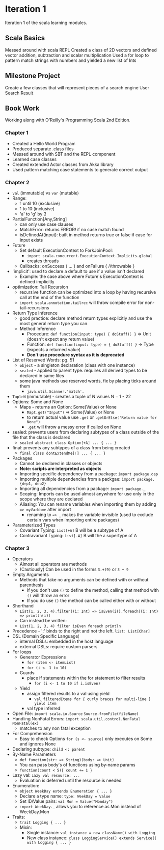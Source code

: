 # Iteration 1
Iteration 1 of the scala learning modules.

## Scala Basics
Messed around with scala REPL
Created a class of 2D vectors and defined vector addition, subtraction and scalar multiplication
Used a for loop to pattern match strings with numbers and yielded a new list of Ints

## Milestone Project
Create a few classes that will represent pieces of a search engine
User
Search
Result

## Book Work
Working along with O'Reilly's Programming Scala 2nd Edition.

### Chapter 1
- Created a Hello World Program
- Produced separate .class files
- Messed around with SBT and the REPL component
- Learned case classes
- Created extended Actor classes from Akka library
- Used pattern matching case statements to generate correct output

### Chapter 2
* `val` (immutable) vs `var` (mutable)
* Range:
  * 1 until 10 (exclusive)
  * 1 to 10 (inclusive)
  * 'a' to 'g' by 3
* PartialFunction[Any,String]
  * can only use case clauses
  * MatchError: returns ERROR! if no case match found
  * isDefinedAt(input): built in method returns true or false if case for input exists
* Future
  * Set default ExecutionContext to ForkJoinPool:
    * `import scala.concurrent.ExecutionContext.Implicits.global`
    * creates threads
  * Callbacks: onSuccess { ... } and onFailure { //throwable }
* 'implicit': used to declare a default to use if a value isn't declared
  * Example: the case above where Future's ExecutionContext is defined implicitly
* optimization: Tail Recursion
  * recursive function can be optimized into a loop by having recursive call at the end of the function
  * `import scala.annotation.tailrec` will throw compile error for non-tail-recursions
* Return Type Inference
  * good practice: declare method return types explicitly and use the most general return type you can
  * Method Inference
    * Procedure: `def function(input: type) { doStuff() }` => Unit (doesn't expect any return value)
    * Function: `def function(input: type) = { doStuff() }` => Type (expects a returned value)
    * __Don't use procedure syntax as it is deprecated__
* List of Reserved Words: pg. 51
  * `object` - a singleton declaration (class with one instance)
  * `sealed` - applied to parent type. requires all derived types to be declared in same files
  * some java methods use reserved words, fix by placing ticks around them
    * `java.util.Scanner.'match'.`
* `TupleN` (immutable) - creates a tuple of N values N = 1 - 22
* Options: Some and None
  * Maps - returns an Option: Some(Value) or None
    * `Mapt.get("Input")` => Some(Value) or None
    * to return actual value use `.get` or `.getOrElse("Return value for None")`
    * `.get` will throw a messy error if called on None
* sealed: prevents users from declaring subtypes of a class outside of the file that the class is declared
  * `sealed abstract class Option[+A] ... { ... }`
* final: prevents any subtypes of a class from being created
  * `final class dontExtendMe[T] ... { ... }`
* Packages
  * Cannot be declared in classes or objects
  * __Note: scripts are interpreted as objects__
  * Importing specific dependency from a package:   `import package.dep`
  * Importing multiple dependencies from a packgae: `import package.{dep1, dep2}`
  * Importing all dependencies from a package:      `import package._`
  * Scoping: Imports can be used almost anywhere for use only in the scope where they are declared
  * Aliasing: You can rename variables when importing them by adding `=> myVarName` after import
    * renaming to `=> _` makes the variable invisible (used to exclude certain vars when importing entire packages)
* Parameterized Types
  * Covariant Typing: `List[+A]` B will be a subtype of A
  * Contravariant Typing: `List[-A]` B will the a supertype of A

### Chapter 3
* Operators
  * Almost all operators are methods
  * (Cautiously) Can be used in the forms `3.+(9)` or `3 + 9`
* Empty Arguments
  * Methods that take no arguments can be defined with or without parenthesis
    * If you don't use `()` to define the method, calling that method with `()` will throw an error
    * If you do use `()` the method can be called either with or without
* Shorthand
  * `List(1, 2, 3, 4).filter((i: Int) => isEven(i)).foreach((i: Int) => println(i))`
  * Can instead be written:
  * `List(1, 2, 3, 4) filter isEven foreach println`
* Precedence - ':' binds to the right and not the left. `list: List[Char]`
* DSL (Domain Specific Language)
  * internal DSLs: embedded in the host language
  * external DSLs: require custom parsers
* For loops
  * Generator Expressions
    * `for (item <- itemList)`
    * `for (i <- 1 to 10)`
  * Guards
    * place if statements within the for statement to filter results
      * `for (i <- 1 to 10 if i.isEven)`
  * Yield
    * assign filtered results to a val using yield
      *  `val filteredItems for { curly braces for multi-line } yield item`
    * val type inferred
* Open File: `import scala.io.Source` `Source.fromFile(fileName)`
* Handling NonFatal Errors: `import scala.util.control.NonFatal` `NonFatal(ex)`
  * matches to any non fatal exception
* For Comprehension
  * Easy to check Options `for (s <- source)` only executes on Some and ignores None
* Declaring subtype: `child <: parent`
* By-Name Parameters
  * `def function(str: => String)(body: => Unit)`
  * You can pass body's of functions using by-name params
  * `function(count < 5){ count += 1 }`
* Lazy val: `Lazy val resource: ...`
  * Evaluation is deferred until the resource is needed
* Enumeration:
  * `object WeekDay extends Enumeration { ... }`
  * Declare a type name: `type: WeekDay = Value`
  * Set ID\Value pairs: `val Mon = Value("Monday")`
  * `import WeekDay._` allows you to reference as Mon instead of WeekDay.Mon
* Traits:
  * `trait Logging { ... }`
  * Mixin:
    * Single instance: `val instance = new className() with Logging`
    * New class instance: `class LoggingService() extends Service() with Logging { ... }`
